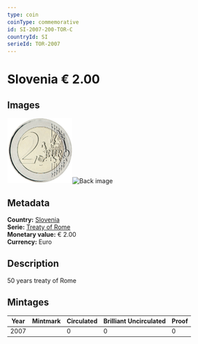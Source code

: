 ```yaml
---
type: coin
coinType: commemorative
id: SI-2007-200-TOR-C
countryId: SI
serieId: TOR-2007
---
```


# Slovenia € 2.00

## Images

<img src="../../Images/common-2007-200.png" height="150" alt="Front image"><img src="Images/SI-2007-200-000.png" height="150" alt="Back image">

## Metadata

**Country:** [Slovenia](../../Countries/Slovenia/index.md)\
**Serie:** [Treaty of Rome](index.md)\
**Monetary value:** € 2.00\
**Currency:** Euro

## Description
50 years treaty of Rome

## Mintages

| Year | Mintmark | Circulated | Brilliant Uncirculated | Proof |
| ---- | -------- | ---------- | ---------------------- | ----- |
| 2007 |  | 0| 0 | 0 |
